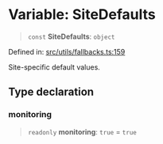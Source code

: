 # Variable: SiteDefaults

> `const` **SiteDefaults**: `object`

Defined in: [src/utils/fallbacks.ts:159](https://github.com/Nick2bad4u/Uptime-Watcher/blob/2a45eeb1723f8f7089001af2c92aa07d82dfe7e4/src/utils/fallbacks.ts#L159)

Site-specific default values.

## Type declaration

### monitoring

> `readonly` **monitoring**: `true` = `true`
